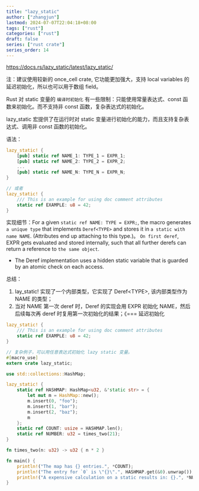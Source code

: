 ```yaml
---
title: "lazy_static"
author: ["zhangjun"]
lastmod: 2024-07-07T22:04:18+08:00
tags: ["rust"]
categories: ["rust"]
draft: false
series: ["rust crate"]
series_order: 14
---
```


<https://docs.rs/lazy_static/latest/lazy_static/>

注：建议使用较新的 once_cell crate, 它功能更加强大，支持 local variables 的延迟初始化，所以也可以用于数组 field。

Rust 对 static 变量的 `编译时初始化` 有一些限制：只能使用常量表达式、const 函数来初始化。而不支持非
const 函数，复杂表达式的初始化。

lazy_static 宏提供了在运行时对 static 变量进行初始化的能力，而且支持复杂表达式、调用非 const 函数的初始化。

语法：

```rust
lazy_static! {
    [pub] static ref NAME_1: TYPE_1 = EXPR_1;
    [pub] static ref NAME_2: TYPE_2 = EXPR_2;
    ...
    [pub] static ref NAME_N: TYPE_N = EXPR_N;
}

// 或者
lazy_static! {
    /// This is an example for using doc comment attributes
    static ref EXAMPLE: u8 = 42;
}
```

实现细节：For a given `static ref NAME: TYPE = EXPR;`, the macro generates `a unique type` that
implements `Deref<TYPE>` and stores it in `a static with name NAME`. (Attributes end up attaching to
this type.)。 `On first deref`, EXPR gets evaluated and stored internally, such that all further
derefs can return a reference to `the same object`.

-   The Deref implementation uses a hidden static variable that is guarded by an atomic check on each
    access.

总结：

1.  lay_static! 实现了一个内部类型，它实现了 Deref&lt;TYPE&gt;, 该内部类型作为 NAME 的类型；
2.  当对 NAME 第一次 deref 时，Deref 的实现会用 EXPR 初始化 NAME，然后后续每次再 deref 时复用第一次初始化的结果；《=== 延迟初始化

<!--listend-->

```rust
lazy_static! {
    /// This is an example for using doc comment attributes
    static ref EXAMPLE: u8 = 42;
}

// 复杂例子，可以用任意表达式初始化 lazy static 变量。
#[macro_use]
extern crate lazy_static;

use std::collections::HashMap;

lazy_static! {
    static ref HASHMAP: HashMap<u32, &'static str> = {
        let mut m = HashMap::new();
        m.insert(0, "foo");
        m.insert(1, "bar");
        m.insert(2, "baz");
        m
    };
    static ref COUNT: usize = HASHMAP.len();
    static ref NUMBER: u32 = times_two(21);
}

fn times_two(n: u32) -> u32 { n * 2 }

fn main() {
    println!("The map has {} entries.", *COUNT);
    println!("The entry for `0` is \"{}\".", HASHMAP.get(&0).unwrap());
    println!("A expensive calculation on a static results in: {}.", *NUMBER);
}
```
